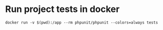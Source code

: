 # Run project tests in docker

```docker run -v $(pwd):/app --rm phpunit/phpunit --colors=always tests```